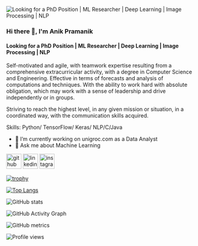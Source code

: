 ![Looking for a PhD Position | ML Researcher | Deep Learning | Image Processing | NLP](https://scontent.fdac7-1.fna.fbcdn.net/v/t1.6435-9/75557527_2577545495808120_3735895977219850240_n.jpg?_nc_cat=101&ccb=1-7&_nc_sid=174925&_nc_eui2=AeH45uMCx11RbCdUSjJ-rQRSe4JkvGrIFEd7gmS8asgURzftz2uL4s4C7kJg78g8uC-PaPymKnTbv7SLLPqNh-JM&_nc_ohc=UB6vGiCEAPQAX86KMeX&_nc_ht=scontent.fdac7-1.fna&oh=00_AT8LRxPzF6QntjBl5lKdnOpEZSEgRFfhTZAMDBXuZ4xwsA&oe=633188EA)

### Hi there 👋, I'm Anik Pramanik
#### Looking for a PhD Position | ML Researcher | Deep Learning | Image Processing | NLP
Self-motivated and agile, with teamwork expertise resulting from a comprehensive extracurricular activity, with a degree in Computer Science and Engineering. 
Effective in terms of forecasts and analysis of computations and techniques. With the ability to work hard with absolute obligation, which may work with a sense of leadership and drive independently or in groups.

Striving to reach the highest level, in any given mission or situation, in a coordinated way, with the communication skills acquired.

Skills: Python/ TensorFlow/ Keras/ NLP/C/Java

- 🔭 I’m currently working on unigroc.com as a Data Analyst 
- 💬 Ask me about Machine Learning  


[<img src='https://cdn.jsdelivr.net/npm/simple-icons@3.0.1/icons/github.svg' alt='github' height='40'>](https://github.com/anikpk)  [<img src='https://cdn.jsdelivr.net/npm/simple-icons@3.0.1/icons/linkedin.svg' alt='linkedin' height='40'>](https://www.linkedin.com/in/anik-pramanik9495/)  [<img src='https://cdn.jsdelivr.net/npm/simple-icons@3.0.1/icons/instagram.svg' alt='instagram' height='40'>](https://www.instagram.com/hey__its_anik_pk/)  

[![trophy](https://github-profile-trophy.vercel.app/?username=anikpk)](https://github.com/ryo-ma/github-profile-trophy)

[![Top Langs](https://github-readme-stats.vercel.app/api/top-langs/?username=anikpk)](https://github.com/anuraghazra/github-readme-stats)

![GitHub stats](https://github-readme-stats.vercel.app/api?username=anikpk&show_icons=true)  

![GitHub Activity Graph](https://activity-graph.herokuapp.com/graph?username=anikpk)  

![GitHub metrics](https://metrics.lecoq.io/anikpk)  

![Profile views](https://gpvc.arturio.dev/anikpk)  

